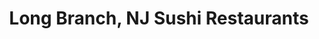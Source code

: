 ---
layout: city
title: Long Branch, NJ Sushi Restaurants
permalink: /new-jersey/long-branch/
stateAbbr: NJ
stateName: New Jersey
cityName: Long Branch
---